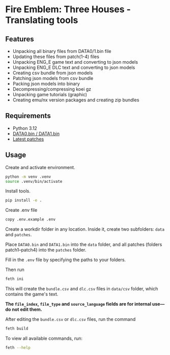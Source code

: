 # Fire Emblem: Three Houses - Translating tools

## Features

- Unpacking all binary files from DATA0/1.bin file
- Updating these files from patch(1-4) files
- Unpacking ENG_E game text and converting to json models
- Unpacking ENG_E DLC text and converting to json models
- Creating csv bundle from json models
- Patching json models from csv bundle
- Packing json models into binary
- Decompressing/compressing koei gz
- Unpacking game tutorials (graphic)
- Creating emu/nx version packages and creating zip bundles

## Requirements

- Python 3.12
- [DATA0.bin / DATA1.bin](https://github.com/bqio/feth-extractor)
- [Latest patches](https://github.com/bqio/feth-extractor)

## Usage

Create and activate environment.

```bash
python -m venv .venv
source .venv/bin/activate
```

Install tools.

```bash
pip install -e .
```

Create .env file

```bash
copy .env.example .env
```

Create a workdir folder in any location. Inside it, create two subfolders: `data` and `patches`.

Place `DATA0.bin` and `DATA1.bin` into the `data` folder, and all patches (folders patch1–patch4) into the `patches` folder.

Fill in the `.env` file by specifying the paths to your folders.

Then run

```bash
feth ini
```

This will create the `bundle.csv` and `dlc.csv` files in `data/csv` folder, which contains the game's text.

**The `file_index`, `file_type` and `source_language` fields are for internal use—do not edit them.**

After editing the `bundle.csv` or `dlc.csv` files, run the command

```bash
feth build
```

To view all available commands, run:

```bash
feth --help
```
